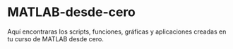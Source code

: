 # MATLAB-desde-cero
Aquí encontraras los scripts, funciones, gráficas y aplicaciones creadas en  tu curso de MATLAB desde cero.
